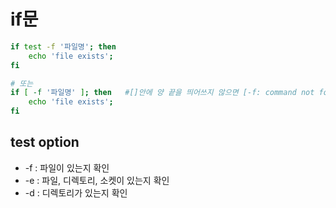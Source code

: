 # if문
```bash
if test -f '파일명'; then
	echo 'file exists';
fi

# 또는
if [ -f '파일명' ]; then	#[]안에 양 끝을 띄어쓰지 않으면 [-f: command not found... 오류 발생하니 주의
	echo 'file exists';	
fi
```

## test option
- -f : 파일이 있는지 확인
- -e : 파일, 디렉토리, 소켓이 있는지 확인
- -d : 디렉토리가 있는지 확인
